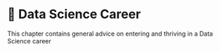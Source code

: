 # 👔 Data Science Career
This chapter contains general advice on entering and thriving in a Data Science career